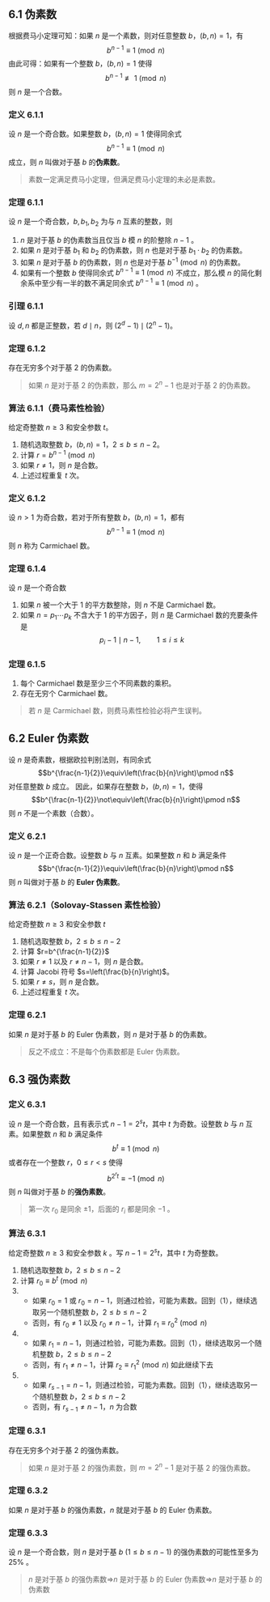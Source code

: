 ## 6.1 伪素数

根据费马小定理可知：如果 $n$ 是一个素数，则对任意整数 $b$，$(b,n)=1$，有
$$b^{n-1}\equiv 1\pmod n$$
由此可得：如果有一个整数 $b$，$(b,n)=1$ 使得
$$b^{n-1}\not\equiv1\pmod n$$
则 $n$ 是一个合数。

### 定义 6.1.1

设 $n$ 是一个奇合数。如果整数 $b$，$(b,n)=1$ 使得同余式
$$b^{n-1}\equiv 1\pmod n$$
成立，则 $n$ 叫做对于基 $b$ 的**伪素数**。
> 素数一定满足费马小定理，但满足费马小定理的未必是素数。


### 定理 6.1.1

设 $n$ 是一个奇合数，$b,b_1,b_2$ 为与 $n$ 互素的整数，则
1. $n$ 是对于基 $b$ 的伪素数当且仅当 $b$ 模 $n$ 的阶整除 $n-1$ 。
2. 如果 $n$ 是对于基 $b_1$ 和 $b_2$ 的伪素数，则 $n$ 也是对于基 $b_1\cdot b_2$ 的伪素数。
3. 如果 $n$ 是对于基 $b$ 的伪素数，则 $n$ 也是对于基 $b^{-1} \pmod n$ 的伪素数。
4. 如果有一个整数 $b$ 使得同余式 $b^{n-1}\equiv 1\pmod n$ 不成立，那么模 $n$ 的简化剩余系中至少有一半的数不满足同余式 $b^{n-1}\equiv 1\pmod n$ 。


### 引理 6.1.1

设 $d,n$ 都是正整数，若 $d\mid n$，则 $(2^d-1)\mid (2^n-1)$。


### 定理 6.1.2

存在无穷多个对于基 $2$ 的伪素数。
> 如果 $n$ 是对于基 $2$ 的伪素数，那么 $m=2^n-1$ 也是对于基 $2$ 的伪素数。


### 算法 6.1.1（费马素性检验）

给定奇整数 $n\ge 3$ 和安全参数 $t$。
1. 随机选取整数 $b$，$(b,n)=1$，$2\le b\le n-2$。
2. 计算 $r=b^{n-1}\pmod n$ 
3. 如果 $r\ne 1$，则 $n$ 是合数。
4. 上述过程重复 $t$ 次。


### 定义 6.1.2

设 $n>1$ 为奇合数，若对于所有整数 $b$，$(b,n)=1$，都有
$$b^{n-1}\equiv 1\pmod n$$
则 $n$ 称为 $\mathrm{Carmichael}$ 数。


### 定理 6.1.4

设 $n$ 是一个奇合数
1. 如果 $n$ 被一个大于 $1$ 的平方数整除，则 $n$ 不是 $\mathrm{Carmichael}$ 数。
2. 如果 $n=p_1\cdots p_k$ 不含大于 $1$ 的平方因子，则 $n$ 是 $\mathrm{Carmichael}$ 数的充要条件是
$$p_i-1\mid n-1,\qquad 1\le i\le k$$


### 定理 6.1.5

1. 每个 $\mathrm{Carmichael}$ 数是至少三个不同素数的乘积。
2. 存在无穷个 $\mathrm{Carmichael}$ 数。
> 若 $n$ 是 $\mathrm{Carmichael}$ 数，则费马素性检验必将产生误判。



## 6.2 Euler 伪素数

设 $n$ 是奇素数，根据欧拉判别法则，有同余式
$$b^{\frac{n-1}{2}}\equiv\left(\frac{b}{n}\right)\pmod n$$
对任意整数 $b$ 成立。
因此，如果存在整数 $b$，$(b,n)=1$，使得
$$b^{\frac{n-1}{2}}\not\equiv\left(\frac{b}{n}\right)\pmod n$$
则 $n$ 不是一个素数（合数）。


### 定义 6.2.1

设 $n$ 是一个正奇合数。设整数 $b$ 与 $n$ 互素。如果整数 $n$ 和 $b$ 满足条件
$$b^{\frac{n-1}{2}}\equiv\left(\frac{b}{n}\right)\pmod n$$
则 $n$ 叫做对于基 $b$ 的 **$\mathrm{Euler}$ 伪素数**。


### 算法 6.2.1（Solovay-Stassen 素性检验）

给定奇整数 $n\ge 3$ 和安全参数 $t$
1. 随机选取整数 $b$，$2\le b\le n-2$
2. 计算 $r=b^{\frac{n-1}{2}}$
3. 如果 $r\ne 1$ 以及 $r\ne n-1$，则 $n$ 是合数。
4. 计算 $\mathrm{Jacobi}$ 符号 $s=\left(\frac{b}{n}\right)$。
5. 如果 $r\ne s$，则 $n$ 是合数。
6. 上述过程重复 $t$ 次。


### 定理 6.2.1

如果 $n$ 是对于基 $b$ 的 $\mathrm{Euler}$ 伪素数，则 $n$ 是对于基 $b$ 的伪素数。
> 反之不成立：不是每个伪素数都是 $\mathrm{Euler}$ 伪素数。


## 6.3 强伪素数

### 定义 6.3.1

设 $n$ 是一个奇合数，且有表示式 $n-1=2^st$，其中 $t$ 为奇数。设整数 $b$ 与 $n$ 互素。如果整数 $n$ 和 $b$ 满足条件
$$b^t\equiv 1\pmod n$$
或者存在一个整数 $r$，$0\le r<s$ 使得
$$b^{2^rt}\equiv -1\pmod n$$
则 $n$ 叫做对于基 $b$ 的**强伪素数**。
> 第一次 $r_0$ 是同余 $\pm 1$，后面的 $r_i$ 都是同余 $-1$ 。


### 算法 6.3.1

给定奇整数 $n\ge 3$ 和安全参数 $k$ 。写 $n-1=2^st$，其中 $t$ 为奇整数。
1. 随机选取整数 $b$，$2\le b\le n-2$
2. 计算 $r_0\equiv b^t\pmod n$
3. 
	- 如果 $r_0=1$ 或 $r_0=n-1$，则通过检验，可能为素数。回到（1），继续选取另一个随机整数 $b$，$2\le b\le n-2$
	- 否则，有 $r_0\ne 1$ 以及 $r_0\ne n-1$，计算 $r_1\equiv r_0^2\pmod n$
4. 
	- 如果 $r_1=n-1$，则通过检验，可能为素数。回到（1），继续选取另一个随机整数 $b$，$2\le b\le n-2$
	- 否则，有 $r_1\ne n-1$，计算 $r_2\equiv r_1^2\pmod n$
	如此继续下去
5. 
	- 如果 $r_{s-1}=n-1$，则通过检验，可能为素数。回到（1），继续选取另一个随机整数 $b$，$2\le b\le n-2$
	- 否则，有 $r_{s-1}\ne n-1$，$n$ 为合数

### 定理 6.3.1

存在无穷多个对于基 $2$ 的强伪素数。
> 如果 $n$ 是对于基 $2$ 的强伪素数，则 $m=2^n-1$ 是对于基 $2$ 的强伪素数。


### 定理 6.3.2

如果 $n$ 是对于基 $b$ 的强伪素数，$n$ 就是对于基 $b$ 的 $\mathrm{Euler}$ 伪素数。


### 定理 6.3.3

设 $n$ 是一个奇合数，则 $n$ 是对于基 $b\ (1\le b\le n-1)$ 的强伪素数的可能性至多为 $25\%$ 。

> $n$ 是对于基 $b$ 的强伪素数$\Longrightarrow$$n$ 是对于基 $b$ 的 $\mathrm{Euler}$ 伪素数$\Longrightarrow$$n$ 是对于基 $b$ 的伪素数

